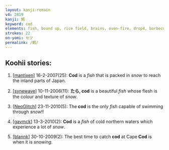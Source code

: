 ```yaml
---
layout: kanji-remain
v4: 2819
kanji: 鱈
keyword: cod
elements: fish, bound up, rice field, brains, oven-fire, drop4, barbecue, snow, rain, weather, broom
strokes: 22
on-yomi: セツ
permalink: /鱈/
---
```


## Koohii stories: 

1) [<a href="http://kanji.koohii.com/profile/mantixen">mantixen</a>] 16-2-2007(25): <strong>Cod</strong> is a <em>fish</em> that is packed in <em>snow</em> to reach the inland parts of Japan.

2) [<a href="http://kanji.koohii.com/profile/synewave">synewave</a>] 10-11-2006(11): <strong>たら,<strong> cod</strong></strong> is a beautiful <em>fish</em> whose flesh is the colour and texture of <em>snow</em>.

3) [<a href="http://kanji.koohii.com/profile/NeoGlitch">NeoGlitch</a>] 23-11-2010(5): The<strong> cod</strong> is the only <em>fish</em> capable of swimming through <em>snow</em>!!

4) [<a href="http://kanji.koohii.com/profile/gavmck">gavmck</a>] 13-3-2010(2): <strong>Cod</strong> is a <em>fish</em> of cold northern waters which experience a lot of <em>snow</em>.

5) [<a href="http://kanji.koohii.com/profile/blannk">blannk</a>] 30-10-2009(2): The best time to catch<strong> cod</strong> at Cape<strong> Cod</strong> is when it is <em>snowing</em>.

